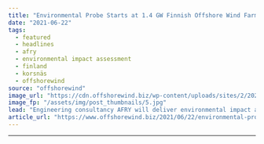 ```yaml
---
title: "Environmental Probe Starts at 1.4 GW Finnish Offshore Wind Farm"
date: "2021-06-22"
tags: 
  - featured
  - headlines
  - afry
  - environmental impact assessment
  - finland
  - korsnäs
  - offshorewind
source: "offshorewind"
image_url: "https://cdn.offshorewind.biz/wp-content/uploads/sites/2/2021/06/07140003/Vessels-rochade-as-Taiwanese-wind-farm-nears-offshore-construction-phase.jpg"
image_fp: "/assets/img/post_thumbnails/5.jpg"
lead: "Engineering consultancy AFRY will deliver environmental impact assessment and prepare the local master plan"
article_url: "https://www.offshorewind.biz/2021/06/22/environmental-probe-starts-at-1-4-gw-finnish-offshore-wind-farm/"
---
```


---
